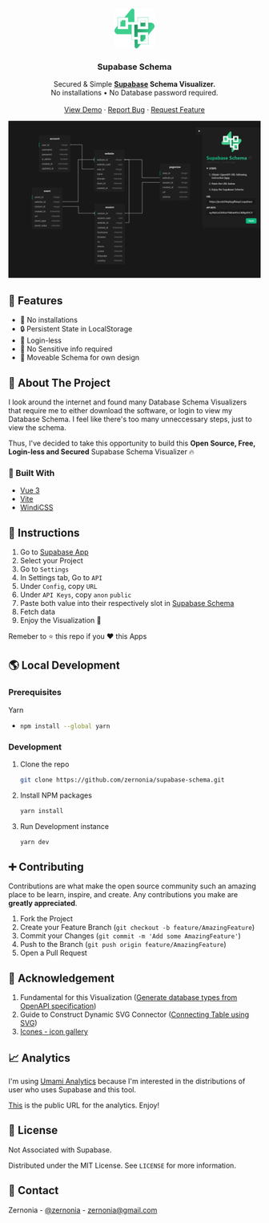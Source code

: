 <!-- PROJECT LOGO -->
<br />
<p align="center">
  <a href="https://github.com/zernonia/supabase-schema">
    <img src="src/assets/logo.svg" alt="Logo" width="80" height="80">
  </a>

  <h3 align="center">Supabase Schema</h3>

  <p align="center">
    Secured & Simple <strong><a href="https://supabase.io/">Supabase</a> Schema Visualizer.</strong>
    <br />
    No installations • No Database password required.
    <br />
    <br />
    <a href="https://supabase-schema.vercel.app/">View Demo</a>
    ·
    <a href="https://github.com/zernonia/supabase-schema/issues">Report Bug</a>
    ·
    <a href="https://github.com/zernonia/supabase-schema/issues">Request Feature</a>
  </p>
</p>

![Supabase Schema](images/main.png)

## 🚀 Features

- 🔨 No installations
- 🔒 Persistent State in LocalStorage
- 🚪 Login-less
- 👀 No Sensitive info required
- 🤚 Moveable Schema for own design

## 📇 About The Project

I look around the internet and found many Database Schema Visualizers that require me to either download the software, or login to view my Database Schema. I feel like there's too many unneccessary steps, just to view the schema.

Thus, I've decided to take this opportunity to build this **Open Source, Free, Login-less and Secured** Supabase Schema Visualizer 🔥

### 🔨 Built With

- [Vue 3](https://v3.vuejs.org/)
- [Vite](https://vitejs.dev/)
- [WindiCSS](https://windicss.org/)

## 🐾 Instructions

1. Go to [Supabase App](https://app.supabase.io/)
2. Select your Project
3. Go to `Settings`
4. In Settings tab, Go to `API`
5. Under `Config`, copy `URL`
6. Under `API Keys`, copy `anon` `public`
7. Paste both value into their respectively slot in [Supabase Schema](https://supabase-schema.vercel.app/)
8. Fetch data
9. Enjoy the Visualization 🎉

Remeber to ⭐ this repo if you ❤ this Apps

## 🌎 Local Development

### Prerequisites

Yarn

- ```sh
  npm install --global yarn
  ```

### Development

1. Clone the repo
   ```sh
   git clone https://github.com/zernonia/supabase-schema.git
   ```
2. Install NPM packages
   ```sh
   yarn install
   ```
3. Run Development instance
   ```sh
   yarn dev
   ```

## ➕ Contributing

Contributions are what make the open source community such an amazing place to be learn, inspire, and create. Any contributions you make are **greatly appreciated**.

1. Fork the Project
2. Create your Feature Branch (`git checkout -b feature/AmazingFeature`)
3. Commit your Changes (`git commit -m 'Add some AmazingFeature'`)
4. Push to the Branch (`git push origin feature/AmazingFeature`)
5. Open a Pull Request

## 🙏 Acknowledgement

1. Fundamental for this Visualization ([Generate database types from OpenAPI specification](https://supabase.io/docs/reference/javascript/generating-types#generate-database-types-from-openapi-specification))
2. Guide to Construct Dynamic SVG Connector ([Connecting Table using SVG](https://codepen.io/alojzije/pen/ndfrI))
3. [Icones - icon gallery](https://icones.js.org/)

## 📈 Analytics

I'm using [Umami Analytics](https://umami.is/docs/about) because I'm interested in the distributions of user who uses Supabase and this tool.

[This](https://umami-zernonia.vercel.app/share/yzSUulXQ/Supabase%20Schema) is the public URL for the analytics. Enjoy!

## 📜 License

Not Associated with Supabase.

Distributed under the MIT License. See `LICENSE` for more information.

## 📧 Contact

Zernonia - [@zernonia](https://twitter.com/zernonia) - zernonia@gmail.com
